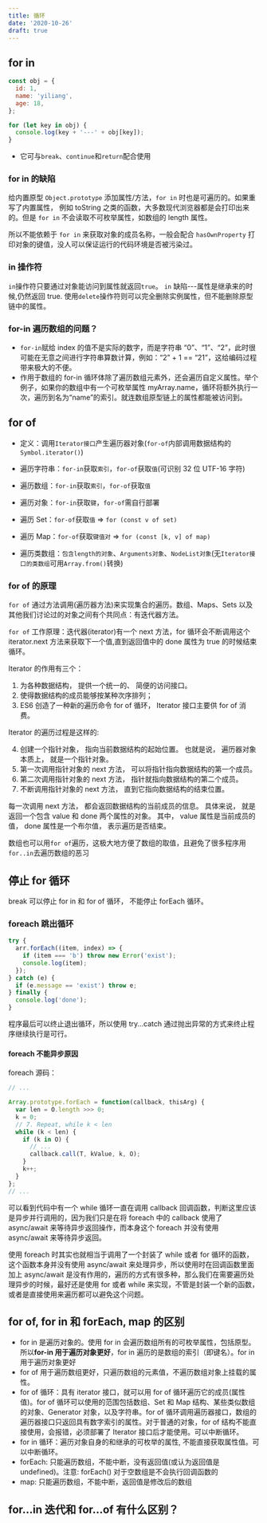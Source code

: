 ```yaml
---
title: 循环
date: '2020-10-26'
draft: true
---
```


<!-- TODO: -->

## for in

```js
const obj = {
  id: 1,
  name: 'yiliang',
  age: 18,
};

for (let key in obj) {
  console.log(key + '---' + obj[key]);
}
```

- 它可与`break`、`continue`和`return`配合使用

### for in 的缺陷

给内置原型 `Object.prototype` 添加属性/方法，`for in` 时也是可遍历的。如果重写了内置属性， 例如 toString 之类的函数，大多数现代浏览器都是会打印出来的。但是 `for in` 不会读取不可枚举属性，如数组的 length 属性。

所以不能依赖于 `for in` 来获取对象的成员名称，一般会配合 `hasOwnProperty` 打印对象的键值，没人可以保证运行的代码环境是否被污染过。

### in 操作符

`in`操作符只要通过对象能访问到属性就返回`true`。 `in` 缺陷---属性是继承来的时候,仍然返回 true. 使用`delete`操作符则可以完全删除实例属性，但不能删除原型链中的属性。

### for-in 遍历数组的问题？

- `for-in`赋给 index 的值不是实际的数字，而是字符串 “0”、“1”、“2”，此时很可能在无意之间进行字符串算数计算，例如：“2” + 1 == “21”，这给编码过程带来极大的不便。
- 作用于数组的 for-in 循环体除了遍历数组元素外，还会遍历自定义属性。举个例子，如果你的数组中有一个可枚举属性 myArray.name，循环将额外执行一次，遍历到名为“name”的索引。就连数组原型链上的属性都能被访问到。

## for of

- 定义：调用`Iterator接口`产生遍历器对象(`for-of`内部调用数据结构的`Symbol.iterator()`)

- 遍历字符串：`for-in`获取`索引`，`for-of`获取`值`(可识别 32 位 UTF-16 字符)

- 遍历数组：`for-in`获取`索引`，`for-of`获取`值`

- 遍历对象：`for-in`获取`键`，`for-of`需自行部署

- 遍历 Set：`for-of`获取`值` => `for (const v of set)`

- 遍历 Map：`for-of`获取`键值对` => `for (const [k, v] of map)`

- 遍历类数组：`包含length的对象`、`Arguments对象`、`NodeList对象`(无`Iterator接口的类数组`可用`Array.from()`转换)

### for of 的原理

`for of` 通过方法调用(遍历器方法)来实现集合的遍历。数组、Maps、Sets 以及其他我们讨论过的对象之间有个共同点：有迭代器方法。

`for of` 工作原理：迭代器(iterator)有一个 next 方法，for 循环会不断调用这个 iterator.next 方法来获取下一个值,直到返回值中的 done 属性为 true 的时候结束循环。

Iterator 的作用有三个：

1. 为各种数据结构， 提供一个统一的、 简便的访问接口。
2. 使得数据结构的成员能够按某种次序排列；
3. ES6 创造了一种新的遍历命令 for of 循环， Iterator 接口主要供 for of 消费。

Iterator 的遍历过程是这样的:

4. 创建一个指针对象， 指向当前数据结构的起始位置。 也就是说， 遍历器对象本质上， 就是一个指针对象。
5. 第一次调用指针对象的 next 方法， 可以将指针指向数据结构的第一个成员。
6. 第二次调用指针对象的 next 方法， 指针就指向数据结构的第二个成员。
7. 不断调用指针对象的 next 方法， 直到它指向数据结构的结束位置。

每一次调用 next 方法， 都会返回数据结构的当前成员的信息。 具体来说， 就是返回一个包含 value 和 done 两个属性的对象。 其中， value 属性是当前成员的值， done 属性是一个布尔值， 表示遍历是否结束。

数组也可以用`for of`遍历，这极大地方便了数组的取值，且避免了很多程序用`for..in`去遍历数组的恶习

## 停止 for 循环

break 可以停止 for in 和 for of 循环， 不能停止 forEach 循环。

### foreach 跳出循环

```js
try {
  arr.forEach((item, index) => {
    if (item === 'b') throw new Error('exist');
    console.log(item);
  });
} catch (e) {
  if (e.message == 'exist') throw e;
} finally {
  console.log('done');
}
```

程序最后可以终止退出循环，所以使用 try...catch 通过抛出异常的方式来终止程序继续执行是可行。

#### foreach 不能异步原因

foreach 源码：

```js
// ...

Array.prototype.forEach = function(callback, thisArg) {
  var len = O.length >>> 0;
  k = 0;
  // 7. Repeat, while k < len
  while (k < len) {
    if (k in O) {
      // ...
      callback.call(T, kValue, k, O);
    }
    k++;
  }
};
// ...
```

可以看到代码中有一个 while 循环一直在调用 callback 回调函数，判断这里应该是异步并行调用的，因为我们只是在将 foreach 中的 callback 使用了 async/await 来等待异步返回操作，而本身这个 foreach 并没有使用 async/await 来等待异步返回。

使用 foreach 时其实也就相当于调用了一个封装了 while 或者 for 循环的函数，这个函数本身并没有使用 async/await 来处理异步，所以使用时在回调函数里面加上 async/await 是没有作用的，遍历的方式有很多种，那么我们在需要遍历处理异步的时候，最好还是使用 for 或者 while 来实现，不管是封装一个新的函数，或者是直接使用来遍历都可以避免这个问题。

## for of, for in 和 forEach, map 的区别

- for in 是遍历对象的。使用 for in 会遍历数组所有的可枚举属性，包括原型。所以**for-in 用于遍历对象更好**，for in 遍历的是数组的索引（即键名）。for in 用于遍历对象更好
- for of 用于遍历数组更好，只遍历数组的元素值，不遍历数组对象上挂载的属性。
- for of 循环：具有 iterator 接口，就可以用 for of 循环遍历它的成员(属性值)。for of 循环可以使用的范围包括数组、Set 和 Map 结构、某些类似数组的对象、Generator 对象，以及字符串。for of 循环调用遍历器接口，数组的遍历器接口只返回具有数字索引的属性。对于普通的对象，for of 结构不能直接使用，会报错，必须部署了 Iterator 接口后才能使用。可以中断循环。
- for in 循环：遍历对象自身的和继承的可枚举的属性, 不能直接获取属性值。可以中断循环。
- forEach: 只能遍历数组，不能中断，没有返回值(或认为返回值是 undefined)。注意: forEach() 对于空数组是不会执行回调函数的
- map: 只能遍历数组，不能中断，返回值是修改后的数组

## for...in 迭代和 for...of 有什么区别？
